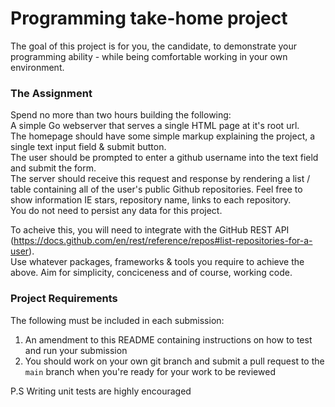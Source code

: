 # Programming take-home project
The goal of this project is for you, the candidate, to demonstrate your programming ability - while being comfortable working in your own environment.

### The Assignment
Spend no more than two hours building the following:  
A simple Go webserver that serves a single HTML page at it's root url.  
The homepage should have some simple markup explaining the project, a single text input field & submit button.  
The user should be prompted to enter a github username into the text field and submit the form.  
The server should receive this request and response by rendering a list / table containing all of the user's public Github repositories. Feel free to show information IE stars, repository name, links to each repository.  
You do not need to persist any data for this project.

To acheive this, you will need to integrate with the GitHub REST API (https://docs.github.com/en/rest/reference/repos#list-repositories-for-a-user).  
Use whatever packages, frameworks & tools you require to achieve the above. Aim for simplicity, conciceness and of course, working code.

### Project Requirements
The following must be included in each submission:

1. An amendment to this README containing instructions on how to test and run your submission
2. You should work on your own git branch and submit a pull request to the `main` branch when you're ready for your work to be reviewed

P.S Writing unit tests are highly encouraged
